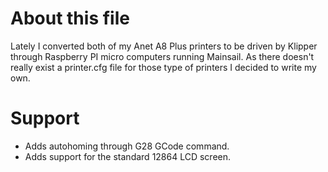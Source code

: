 # About this file
Lately I converted both of my Anet A8 Plus printers to be driven by Klipper through Raspberry PI micro computers running Mainsail.
As there doesn't really exist a printer.cfg file for those type of printers I decided to write my own.

# Support
- Adds autohoming through G28 GCode command.
- Adds support for the standard 12864 LCD screen.
